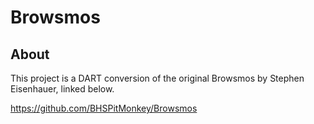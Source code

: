 # Browsmos

## About

This project is a DART conversion of the original Browsmos by Stephen Eisenhauer, linked below.

https://github.com/BHSPitMonkey/Browsmos
